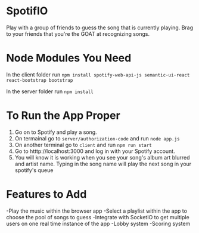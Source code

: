 # SpotifIO
Play with a group of friends to guess the song that is currently playing. Brag to your friends that you're the GOAT at recognizing songs.

# Node Modules You Need
In the client folder run
`npm install spotify-web-api-js semantic-ui-react react-bootstrap bootstrap`

In the server folder run
`npm install`

# To Run the App Proper
1) Go on to Spotify and play a song.
2) On termainal go to `server/authorization-code` and run `node app.js`
3) On another terminal go to `client` and run `npm run start`
4) Go to htttp://localhost:3000 and log in with your Spotify account.
5) You will know it is working when you see your song's album art blurred and artist name. Typing in the song name will play the next song in your spotify's queue

# Features to Add
-Play the music within the browser app
-Select a playlist within the app to choose the pool of songs to guess
-Integrate with SocketIO to get multiple users on one real time instance of the app
-Lobby system
-Scoring system
